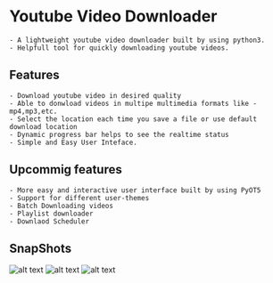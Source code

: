 # Youtube Video Downloader
    - A lightweight youtube video downloader built by using python3.
    - Helpfull tool for quickly downloading youtube videos.
## Features
    - Download youtube video in desired quality
    - Able to donwload videos in multipe multimedia formats like - mp4,mp3,etc.
    - Select the location each time you save a file or use default download location
    - Dynamic progress bar helps to see the realtime status
    - Simple and Easy User Inteface.
    
## Upcommig features
    - More easy and interactive user interface built by using PyOT5
    - Support for different user-themes
    - Batch Downloading videos
    - Playlist downloader
    - Downlaod Scheduler

## SnapShots
![alt text](https://github.com/utgupta27/ytdownloader/blob/master/images/103157913-43c18580-47de-11eb-8284-495562bc8dc3.png)
![alt text](https://github.com/utgupta27/ytdownloader/blob/master/images/103156434-972bd780-47ce-11eb-92a3-4304196c3daf.png)
![alt text](https://github.com/utgupta27/ytdownloader/blob/master/images/103157912-41f7c200-47de-11eb-897b-6dce4b081fe1.png)
